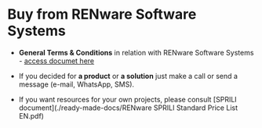 # Buy from RENware Software Systems

- **General Terms & Conditions** in relation with RENware Software Systems - [access documet here](wip_page.md) <!-- #TODO set right document "GTCo-RO.pdf" -->

- If you decided for **a product** or **a solution** just make a call or send a message (e-mail, WhatsApp, SMS).

- If you want resources for your own projects, please consult [SPRILI document](./ready-made-docs/RENware SPRILI Standard Price List EN.pdf) <!-- #TODO set right document "RENware SPRILI Standard Price List EN.pdf" -->

<!-- #FIXME mpre entres here ??? -->


